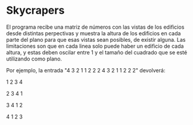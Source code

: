# Skycrapers
El programa recibe una matriz de números con las vistas de los edificios desde distintas perpectivas y muestra la altura de los edificios en cada parte del plano para que esas vistas sean posibles, de existir alguna.
Las limitaciones son que en cada linea solo puede haber un edificio de cada altura, y estas deben oscilar entre 1 y el tamaño del cuadrado que se esté utilizando como plano.

Por ejemplo, la entrada  "4 3 2 1 1 2 2 2 4 3 2 1 1 2 2 2" devolverá:

1 2 3 4

2 3 4 1

3 4 1 2

4 1 2 3
